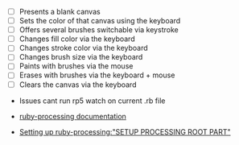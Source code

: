 - [ ] Presents a blank canvas
- [ ] Sets the color of that canvas using the keyboard
- [ ] Offers several brushes switchable via keystroke
- [ ] Changes fill color via the keyboard
- [ ] Changes stroke color via the keyboard
- [ ] Changes brush size via the keyboard
- [ ] Paints with brushes via the mouse
- [ ] Erases with brushes via the keyboard + mouse
- [ ] Clears the canvas via the keyboard

- Issues cant run rp5 watch on current .rb file

- [ruby-processing documentation](http://www.rubydoc.info/gems/ruby-processing/2.7.1)

- [Setting up ruby-processing:"SETUP PROCESSING ROOT PART"](https://blog.engineyard.com/2015/getting-started-with-ruby-processing)

